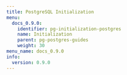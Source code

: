 ```yaml
---
title: PostgreSQL Initialization
menu:
  docs_0.9.0:
    identifier: pg-initialization-postgres
    name: Initialization
    parent: pg-postgres-guides
    weight: 30
menu_name: docs_0.9.0
info:
  version: 0.9.0
---
```


